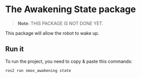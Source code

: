 # The Awakening State package

> **Note**: THIS PACKAGE IS NOT DONE YET.

This package will allow the robot to wake up.

## Run it
To run the project, you need to copy & paste this commands:  
```bash
ros2 run smov_awakening state 
